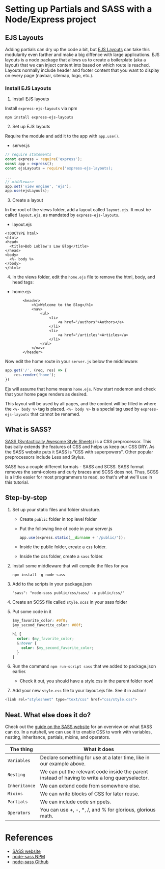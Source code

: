 # Setting up Partials and SASS with a Node/Express project

## EJS Layouts

Adding partials can dry up the code a bit, but [EJS Layouts](https://www.npmjs.com/package/express-ejs-layouts)  can take this modularity even farther and make a big diffence with large applications.
EJS layouts is a node package that allows us to create a boilerplate (aka a layout) that we can inject content into based on which route is reached. Layouts normally include header and footer content that you want to display on every page (navbar, sitemap, logo, etc.).

### Install EJS Layouts

1. Install EJS layouts

Install `express-ejs-layouts` via npm

```
npm install express-ejs-layouts
```

2. Set up EJS layouts

Require the module and add it to the app with `app.use()`.

* server.js

```javascript
// require statements
const express = require('express');
const app = express();
const ejsLayouts = require('express-ejs-layouts);

...
// middleware
app.set('view engine', 'ejs');
app.use(ejsLayouts);
```

3. Create a layout

In the root of the views folder, add a layout called `layout.ejs`. It must be called `layout.ejs`, as mandated by `express-ejs-layouts`.

* layout.ejs

```
<!DOCTYPE html>
<html>
<head>
  <title>Bob Loblaw's Law Blog</title>
</head>
<body>
  <%- body %>
</body>
</html>
```

4. In the views folder, edit the `home.ejs` file to remove the html, body, and head tags:

* home.ejs

```
		<header>
			<h1>Welcome to the Blog</h1>
			<nav>
				<ul>
					<li>
						<a href="/authors">Authors</a>
					</li>
					<li>
						<a href="/articles">Articles</a>
					</li>
				</ul>
			</nav>
		</header>
```

Now edit the home route in your `server.js` below the middleware:

```javascript
app.get('/', (req, res) => {
    res.render('home');
})
```

Ejs will assume that home means `home.ejs`. Now start nodemon and check that your home page renders as desired.

This layout will be used by all pages, and the content will be filled in where the `<%- body %>` tag is placed. `<%- body %>` is a special tag used by `express-ejs-layouts` that cannot be renamed.

## What is SASS?

[SASS (Syntactically Awesome Style Sheets)](https://www.learnhowtoprogram.com/css/sass/what-is-sass) is a CSS preprocessor. This basically extends the features of CSS and helps us keep our CSS DRY. As the SASS website puts it SASS is "CSS with superpowers". Other popular preprocessors include Less and Stylus.

SASS has a couple different formats - SASS and SCSS. SASS format removes the semi-colons and curly braces and SCSS does not. Thus, SCSS is a little easier for most programmers to read, so that's what we'll use in this tutorial.

## Step-by-step

1. Set up your static files and folder structure.
    * Create `public` folder in top level folder
    * Put the following line of code in your server.js
      
      ```javascript
      app.use(express.static(__dirname + '/public/'));
      ```

    * Inside the public folder, create a `css` folder.
    * Inside the css folder, create a `sass` folder.

2. Install some middleware that will compile the files for you

    `npm install -g node-sass`

3. Add to the scripts in your package.json

    `"sass": "node-sass public/css/sass/ -o public/css/"`

4. Create an SCSS file called `style.scss` in your sass folder

5. Put some code in it
    ```css
    $my_favorite_color: #0f0;
    $my_second_favorite_color: #00f;

    h1 {
      color: $my_favorite_color;
      &:hover {
        color: $my_second_favorite_color;
      }
    }
    ```

6. Run the command `npm run-script sass` that we added to package.json earlier.

    * Check it out, you should have a style.css in the parent folder now!

7. Add your new `style.css` file to your layout.ejs file. See it in action!
  ```javascript
  <link rel="stylesheet" type="text/css" href="css/style.css">
  ```
## Neat. What else does it do?

Check out the [guide on the SASS website](https://sass-lang.com/guide) for an overview on what SASS can do. In a nutshell, we can use it to enable CSS to work with variables, nesting, inheritance, partials, mixins, and operators. 

| The thing  | What it does |
| -------- | ----------------------------------------------- |
|`Variables`| Declare something for use at a later time, like in our example above.|
|`Nesting`| We can put the relevant code inside the parent instead of having to write a long queryselector.|
|`Inheritance`| We can extend code from somewhere else.|
|`Mixins`| We can write blocks of CSS for later reuse.|
|`Partials`| We can include code snippets.|
|`Operators`| You can use +, -, *, /, and % for glorious, glorious math.|

# References
* [SASS website](https://sass-lang.com/)
* [node-sass NPM](https://www.npmjs.com/package/node-sass)
* [node-sass Github](https://github.com/sass/node-sass)
